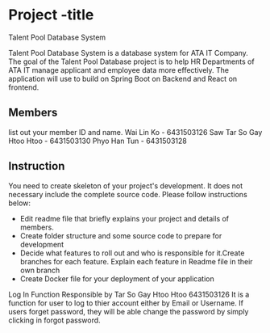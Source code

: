 # Project -title
Talent Pool Database System

Talent Pool Database System is a database system for ATA IT Company.
The goal of the Talent Pool Database project is to help HR Departments of ATA IT manage applicant and employee data more effectively. 
The application will use to build on Spring Boot on Backend and React on frontend.

## Members
list out your member ID and name.
Wai Lin Ko - 6431503126
Saw Tar So Gay Htoo Htoo - 6431503130
Phyo Han Tun - 6431503128

## Instruction
You need to create skeleton of your project's development. It does not necessary include the complete source code. Please follow instructions below:
- Edit readme file that briefly explains your project and details of members.​ 
- Create folder structure and some source code to prepare for development
- Decide what features to roll out and who is responsible for it.​ Create branches for each feature. Explain each feature in Readme file in their own branch​ 
- Create Docker file for your deployment of your application 

Log In Function 
Responsible by Tar So Gay Htoo Htoo 6431503126
It is a function for user to log to thier account either by Email or Username. 
If users forget password, they will be able change the password by simply clicking in forgot password. 
